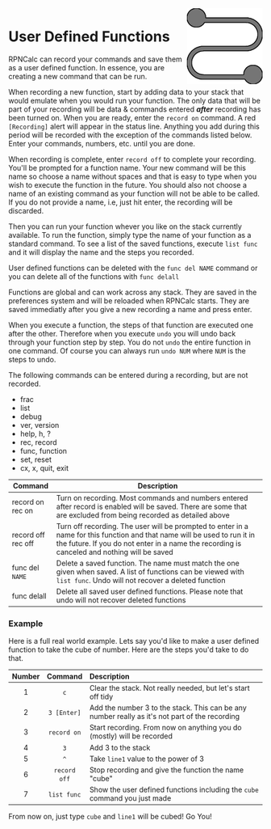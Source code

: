 <img align="right" width="150" src="../Images/UDF.png">

# User Defined Functions

RPNCalc can record your commands and save them as a user defined function.  In essence, you are creating a new command that can be run.

When recording a new function, start by adding data to your stack that would emulate when you would run your function.  The only data that will be part of your recording will be data & commands entered ***after*** recording has been turned on.  When you are ready, enter the `record on` command.  A red `[Recording]` alert will appear in the status line. Anything you add during this period will be recorded with the exception of the commands listed below.  Enter your commands, numbers, etc. until you are done.

When recording is complete, enter `record off` to complete your recording.  You'll be prompted for a function name.  Your new command will be this name so choose a name without spaces and that is easy to type when you wish to execute the function in the future.  You should also not choose a name of an existing command as your function will not be able to be called.  If you do not provide a name, i.e, just hit enter, the recording will be discarded.

Then you can run your function whever you like on the stack currently available.  To run the function, simply type the name of your function as a standard command. To see a list of the saved functions, execute `list func` and it will display the name and the steps you recorded.

User defined functions can be deleted with the `func del NAME` command or you can delete all of the functions with `func delall`

Functions are global and can work across any stack.  They are saved in the preferences system and will be reloaded when RPNCalc starts.  They are saved immediatly after you give a new recording a name and press enter.

When you execute a function, the steps of that function are executed one after the other.  Therefore when you execute `undo` you will undo back through your function step by step. You do not `undo` the entire function in one command.  Of course you can always run `undo NUM` where `NUM` is the steps to undo.

The following commands can be entered during a recording, but are not recorded.
- frac
- list
- debug
- ver, version
- help, h, ?
- rec, record
- func, function
- set, reset
- cx, x, quit, exit

|Command|Description|
|-------|-----------|
|record on<br>rec on|Turn on recording.  Most commands and numbers entered after record is enabled will be saved.  There are some that are excluded from being recorded as detailed above|
|record off<br>rec off| Turn off recording.  The user will be prompted to enter in a name for this function and that name will be used to run it in the future.  If you do not enter in a name the recording is canceled and  nothing will be saved|
|func del `NAME`|Delete a saved function.  The name must match the one given when saved.  A list of functions can be viewed with `list func`.  Undo will not recover a deleted function|
|func delall|Delete all saved user defined functions. Please note that undo will not recover deleted functions|

### Example
Here is a full real world example.  Lets say you'd like to make a user defined function to take the cube of number.  Here are the steps you'd take to do that.

|Number|Command|Description|
|:------:|:-------:|:-----------|
|1|`c`|Clear the stack.  Not really needed, but let's start off tidy|
|2|`3 [Enter]`|Add the number 3 to the stack.  This can be any number really as it's not part of the recording|
|3|`record on`|Start recording.  From now on anything you do (mostly) will be recorded|
|4|`3`|Add 3 to the stack|
|5|`^`|Take `line1` value to the power of 3|
|6|`record off`|Stop recording and give the function the name "cube"|
|7|`list func`|Show the user defined functions including the `cube` command you just made|

From now on, just type `cube` and `line1` will be cubed! Go You!